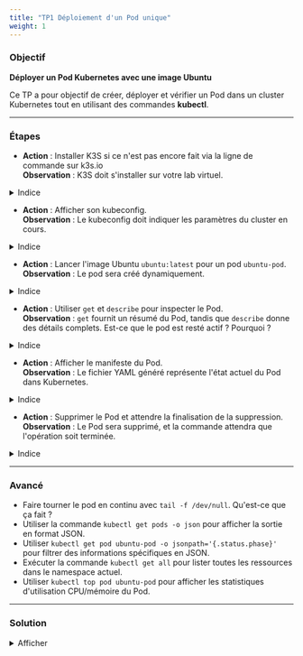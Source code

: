 ```yaml
---
title: "TP1 Déploiement d'un Pod unique"
weight: 1
---
```


<!-- 
Rework 
- Expliquer les workers
- Expliquer les namespaces

-->

### Objectif

**Déployer un Pod Kubernetes avec une image  Ubuntu**

Ce TP a pour objectif de créer, déployer et vérifier un Pod dans un cluster Kubernetes tout en utilisant des commandes **kubectl**.

---

### Étapes 

- **Action** : Installer K3S si ce n'est pas encore fait via la ligne de commande sur k3s.io   
  **Observation** : K3S doit s'installer sur votre lab virtuel.

<details><summary>Indice</summary>

Utiliser la commande `curl [URL installateur k3s] | sh -` pour lancer l'installation.

</details>

- **Action** : Afficher son kubeconfig.  
  **Observation** : Le kubeconfig doit indiquer les paramètres du cluster en cours.  

<details><summary>Indice</summary>

Utiliser la commande `kubectl config ???` pour afficher la configuration.

</details>

- **Action** : Lancer l'image Ubuntu `ubuntu:latest` pour un pod `ubuntu-pod`.  
  **Observation** : Le pod sera créé dynamiquement. 

<details><summary>Indice</summary>

Utiliser la commande `kubectl run ???` pour lancer l'image Docker.

</details>

- **Action** : Utiliser `get` et `describe` pour inspecter le Pod.  
  **Observation** : `get` fournit un résumé du Pod, tandis que `describe` donne des détails complets. Est-ce que le pod est resté actif ? Pourquoi ?  

<details><summary>Indice</summary>

Utiliser les commandes `kubectl get ???` et `kubectl describe ???`.

</details>

- **Action** : Afficher le manifeste du Pod.  
  **Observation** : Le fichier YAML généré représente l'état actuel du Pod dans Kubernetes.  

<details><summary>Indice</summary>

Utiliser la commande `kubectl get ??? -o yaml` pour afficher le manifeste en format YAML.

</details>

- **Action** : Supprimer le Pod et attendre la finalisation de la suppression.  
  **Observation** : Le Pod sera supprimé, et la commande attendra que l'opération soit terminée.  

<details><summary>Indice</summary>

Utiliser la commande `kubectl delete ???` suivie de `kubectl wait --for=delete pod/ubuntu-pod`.

</details>

---

### Avancé 

- Faire tourner le pod en continu avec `tail -f /dev/null`. Qu'est-ce que ça fait ?
- Utiliser la commande `kubectl get pods -o json` pour afficher la sortie en format JSON.
- Utiliser `kubectl get pod ubuntu-pod -o jsonpath='{.status.phase}'` pour filtrer des informations spécifiques en JSON.
- Exécuter la commande `kubectl get all` pour lister toutes les ressources dans le namespace actuel.
- Utiliser `kubectl top pod ubuntu-pod` pour afficher les statistiques d'utilisation CPU/mémoire du Pod.

---

### Solution 

<details><summary>Afficher</summary>

- **Afficher son kubeconfig** : `kubectl config view`
- **Lancer l'image Ubuntu** : `kubectl run ubuntu-pod --image=ubuntu`
- **Utiliser get et describe** : `kubectl get pod ubuntu-pod` et `kubectl describe pod ubuntu-pod`
- **Afficher le manifeste en YAML** : `kubectl get pod ubuntu-pod -o yaml`
- **Supprimer et attendre la suppression du Pod** : `kubectl delete pod ubuntu-pod` et `kubectl wait --for=delete pod/ubuntu-pod`

</details>
